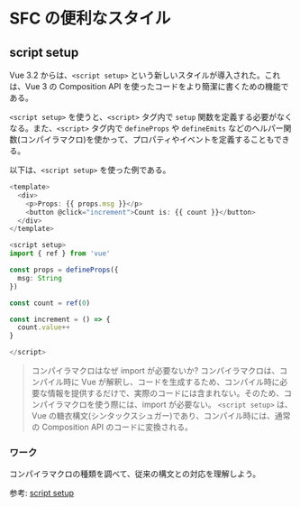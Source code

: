 # SFC の便利なスタイル

## script setup

Vue 3.2 からは、`<script setup>` という新しいスタイルが導入された。これは、Vue 3 の Composition API を使ったコードをより簡潔に書くための機能である。

`<script setup>` を使うと、`<script>` タグ内で `setup` 関数を定義する必要がなくなる。また、`<script>` タグ内で `defineProps` や `defineEmits` などのヘルパー関数(コンパイラマクロ)を使かって、プロパティやイベントを定義することもできる。

以下は、`<script setup>` を使った例である。

```ts
<template>
  <div>
    <p>Props: {{ props.msg }}</p>
    <button @click="increment">Count is: {{ count }}</button>
  </div>
</template>

<script setup>
import { ref } from 'vue'

const props = defineProps({
  msg: String
})

const count = ref(0)

const increment = () => {
  count.value++
}

</script>
```

> コンパイラマクロはなぜ import が必要ないか?
> コンパイラマクロは、コンパイル時に Vue が解釈し、コードを生成するため、コンパイル時に必要な情報を提供するだけで、実際のコードには含まれない。そのため、コンパイラマクロを使う際には、import が必要ない。
> `<script setup>` は、Vue の糖衣構文(シンタックスシュガー)であり、コンパイル時には、通常の Composition API のコードに変換される。

### ワーク

コンパイラマクロの種類を調べて、従来の構文との対応を理解しよう。

参考: [script setup](https://ja.vuejs.org/api/sfc-script-setup.html#script-setup)
